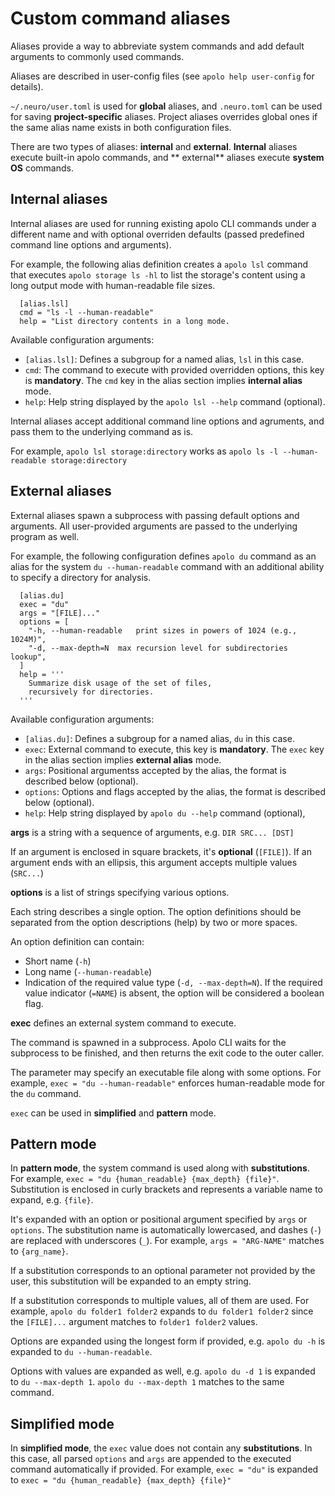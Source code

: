 Custom command aliases
======================

Aliases provide a way to abbreviate system commands and
add default arguments to commonly used commands.

Aliases are described in user-config files
(see `apolo help user-config` for details).

`~/.neuro/user.toml` is used for **global** aliases, and
`.neuro.toml` can be used for saving **project-specific** aliases.
Project aliases overrides global ones if the same alias
name exists in both configuration files.

There are two types of aliases: **internal** and **external**.
**Internal** aliases execute built-in apolo commands, and  **
external** aliases execute **system OS** commands.

Internal aliases
----------------

Internal aliases are used for running existing apolo CLI commands under
a different name and with optional overriden defaults (passed predefined
command line options and arguments).

For example, the following alias definition creates a `apolo lsl` command
that executes `apolo storage ls -hl` to list the storage's content
using a long output mode with human-readable file sizes.

```
  [alias.lsl]
  cmd = "ls -l --human-readable"
  help = "List directory contents in a long mode.
```

Available configuration arguments:

* `[alias.lsl]`: Defines a subgroup for a named alias,
                   `lsl` in this case.
* `cmd`: The command to execute with provided overridden options,
  this key is **mandatory**.
  The `cmd` key in the alias section implies **internal alias** mode.
* `help`: Help string displayed by the `apolo lsl --help`
  command (optional).

Internal aliases accept additional command line options and agruments,
and pass them to the underlying command as is.

For example, `apolo lsl storage:directory` works as
`apolo ls -l --human-readable storage:directory`


External aliases
----------------

External aliases spawn a subprocess with passing default options and
arguments. All user-provided arguments are passed to the underlying
program as well.

For example, the following configuration defines `apolo du` command as
an alias for the system `du --human-readable` command with an additional
ability to specify a directory for analysis.

```
  [alias.du]
  exec = "du"
  args = "[FILE]..."
  options = [
    "-h, --human-readable   print sizes in powers of 1024 (e.g., 1024M)",
    "-d, --max-depth=N  max recursion level for subdirectories lookup",
  ]
  help = '''
    Summarize disk usage of the set of files,
    recursively for directories.
  '''
```

Available configuration arguments:

* `[alias.du]`: Defines a subgroup for a named alias,
  `du` in this case.
* `exec`: External command to execute, this key is **mandatory**.
  The `exec` key in the alias section implies **external alias** mode.
* `args`: Positional argumentss accepted by the alias,
  the format is described below (optional).
* `options`: Options and flags accepted by the alias,
  the format is described below (optional).
* `help`: Help string displayed by `apolo du --help`
  command (optional),

**args** is a string with a sequence of arguments, e.g. `DIR SRC... [DST]`

If an argument is enclosed in square brackets, it's **optional** (`[FILE]`).
If an argument ends with an ellipsis, this argument accepts
multiple values (`SRC...`)

**options** is a list of strings specifying various options.

Each string describes a single option. The option definitions should be separated
from the option descriptions (help) by two or more spaces.

An option definition can contain:
* Short name (`-h`)
* Long name (`--human-readable`)
* Indication of the required value type (`-d, --max-depth=N`).
  If the required value indicator (`=NAME`) is absent,
  the option will be considered a boolean flag.

**exec** defines an external system command to execute.

The command is spawned in a subprocess. Apolo CLI waits for the subprocess
to be finished, and then returns the exit code to the outer caller.

The parameter may specify an executable file along with some options.
For example, `exec = "du --human-readable"` enforces human-readable mode
for the `du` command.

`exec` can be used in **simplified** and **pattern** mode.

Pattern mode
------------

In **pattern mode**, the system command is used along with **substitutions**.
For example, `exec = "du {human_readable} {max_depth} {file}"`.
Substitution is enclosed in curly brackets and represents a variable name to expand,
e.g. `{file}`.

It's expanded with an option or positional argument specified
by `args` or `options`.  The substitution name is automatically lowercased,
and dashes (`-`) are replaced with underscores (`_`).
For example, `args = "ARG-NAME"` matches to `{arg_name}`.

If a substitution corresponds to an optional parameter not provided
by the user, this substitution will be expanded to an empty string.

If a substitution corresponds to multiple values, all of them are used.
For example, `apolo du folder1 folder2` expands to `du folder1 folder2` since
the `[FILE]...` argument matches to `folder1 folder2` values.

Options are expanded using the longest form if provided,
e.g. `apolo du -h` is expanded to `du --human-readable`.

Options with values are expanded as well,
e.g. `apolo du -d 1` is expanded to `du --max-depth 1`.
`apolo du --max-depth 1` matches to the same command.

Simplified mode
---------------

In **simplified mode**, the `exec` value does not contain any **substitutions**.
In this case, all parsed `options` and `args` are appended
to the executed command automatically if provided.
For example, `exec = "du"` is expanded to
`exec = "du {human_readable} {max_depth} {file}"`